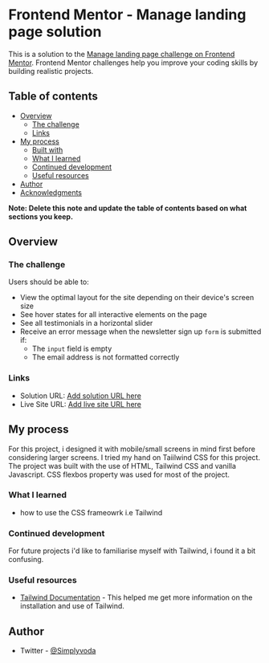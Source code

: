 # Frontend Mentor - Manage landing page solution

This is a solution to the [Manage landing page challenge on Frontend Mentor](https://www.frontendmentor.io/challenges/manage-landing-page-SLXqC6P5). Frontend Mentor challenges help you improve your coding skills by building realistic projects. 

## Table of contents

- [Overview](#overview)
  - [The challenge](#the-challenge)
  - [Links](#links)
- [My process](#my-process)
  - [Built with](#built-with)
  - [What I learned](#what-i-learned)
  - [Continued development](#continued-development)
  - [Useful resources](#useful-resources)
- [Author](#author)
- [Acknowledgments](#acknowledgments)

**Note: Delete this note and update the table of contents based on what sections you keep.**

## Overview

### The challenge

Users should be able to:

- View the optimal layout for the site depending on their device's screen size
- See hover states for all interactive elements on the page
- See all testimonials in a horizontal slider
- Receive an error message when the newsletter sign up `form` is submitted if:
  - The `input` field is empty
  - The email address is not formatted correctly


### Links

- Solution URL: [Add solution URL here](https://your-solution-url.com)
- Live Site URL: [Add live site URL here](https://your-live-site-url.com)

## My process
For this project, i designed it with mobile/small screens in mind first before considering larger screens. I tried my hand on Taiilwind CSS for this project. The project was built with the use of HTML, Tailwind CSS and vanilla Javascript. CSS flexbos property was used for most of the project.

### What I learned
- how to use the CSS frameowrk i.e Tailwind 

### Continued development
For future projects i'd like to familiarise myself with Tailwind, i found it a bit confusing. 

### Useful resources

- [Tailwind Documentation](https://tailwindcss.com/docs/installation) - This helped me get more information on the installation and use of Tailwind.


## Author
- Twitter - [@Simplyvoda](https://www.twitter.com/Simplyvoda)
